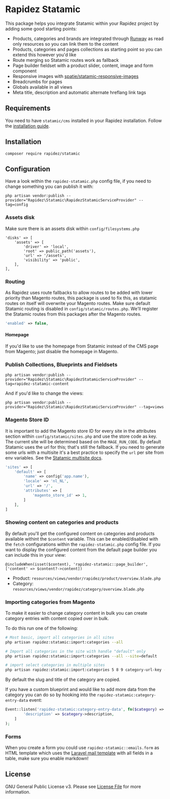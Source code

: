 # Rapidez Statamic

This package helps you integrate Statamic within your Rapidez project by adding some good starting points:

- Products, categories and brands are integrated through [Runway](https://github.com/duncanmcclean/runway) as read only resources so you can link them to the content
- Products, categories and pages collections as starting point so you can extend this however you'd like
- Route merging so Statamic routes work as fallback
- Page builder fieldset with a product slider, content, image and form component
- Responsive images with [spatie/statamic-responsive-images](https://github.com/spatie/statamic-responsive-images)
- Breadcrumbs for pages
- Globals available in all views
- Meta title, description and automatic alternate hreflang link tags

## Requirements

You need to have `statamic/cms` installed in your Rapidez installation. Follow the [installation guide](https://statamic.dev/installing/laravel).

## Installation

```
composer require rapidez/statamic
```

## Configuration

Have a look within the `rapidez-statamic.php` config file, if you need to change something you can publish it with:

```
php artisan vendor:publish --provider="Rapidez\Statamic\RapidezStatamicServiceProvider" --tag=config
```

### Assets disk

Make sure there is an assets disk within `config/filesystems.php`
```
'disks' => [
    'assets' => [
        'driver' => 'local',
        'root' => public_path('assets'),
        'url' => '/assets',
        'visibility' => 'public',
    ],
],
```

### Routing

As Rapidez uses route fallbacks to allow routes to be added with lower priority than Magento routes, this package is used to fix this, as statamic routes on itself will overwrite your Magento routes. Make sure default Statamic routing is disabled in `config/statamic/routes.php`. We'll register the Statamic routes from this packages after the Magento routes.

```php
'enabled' => false,
```

#### Homepage

If you'd like to use the homepage from Statamic instead of the CMS page from Magento; just disable the homepage in Magento.

### Publish Collections, Blueprints and Fieldsets

```
php artisan vendor:publish --provider="Rapidez\Statamic\RapidezStatamicServiceProvider" --tag=rapidez-statamic-content
```

And if you'd like to change the views:

```
php artisan vendor:publish --provider="Rapidez\Statamic\RapidezStatamicServiceProvider" --tag=views
```


### Magento Store ID

It is important to add the Magento store ID for every site in the attributes section within `config/statamic/sites.php` and use the store code as key. The current site will be determined based on the `MAGE_RUN_CODE`. By default Statamic uses the url for this; that's still the fallback. If you need to generate some urls with a multisite it's a best practice to specify the `url` per site from env variables. See the [Statamic multisite docs](https://statamic.dev/multi-site#url).

```php
'sites' => [
    'default' => [
        'name' => config('app.name'),
        'locale' => 'nl_NL',
        'url' => '/',
        'attributes' => [
            'magento_store_id' => 1,
        ]
    ],
]
```

### Showing content on categories and products

By default you'll get the configured content on categories and products available withint the `$content` variable. This can be enabled/disabled with the `fetch` configurations within the `rapidez-statamic.php` config file. If you want to display the configured content from the default page builder you can include this in your view:
```
@includeWhen(isset($content), 'rapidez-statamic::page_builder', ['content' => $content?->content])
```
- Product: `resources/views/vendor/rapidez/product/overview.blade.php`
- Category: `resources/views/vendor/rapidez/category/overview.blade.php`

### Importing categories from Magento

To make it easier to change category content in bulk you can create category entries with content copied over in bulk.

To do this run one of the following:

```bash
# Most basic, import all categories in all sites
php artisan rapidez:statamic:import:categories --all

# Import all categories in the site with handle "default" only
php artisan rapidez:statamic:import:categories --all --site=default

# import select categories in multiple sites
php artisan rapidez:statamic:import:categories 5 8 9 category-url-key --site=default --site=another_site
```

By default the slug and title of the category are copied.

If you have a custom blueprint and would like to add more data from the category you can do so by hooking into the `rapidez-statamic:category-entry-data` event:

```php
Event::listen('rapidez-statamic:category-entry-data', fn($category) => [
        'description' => $category->description,
    ]
);
```
### Forms

When you create a form you could use `rapidez-statamic::emails.form` as HTML template which uses the [Laravel mail template](https://laravel.com/docs/master/mail#customizing-the-components) with all fields in a table, make sure you enable markdown!

## License

GNU General Public License v3. Please see [License File](LICENSE) for more information.
